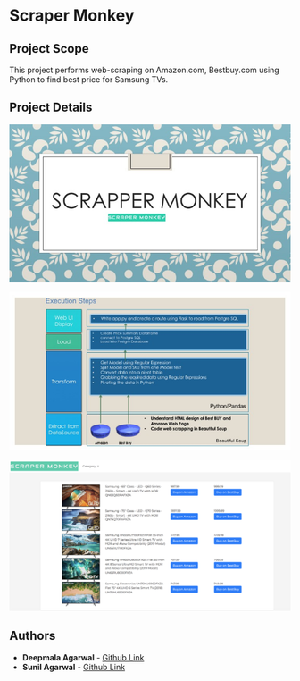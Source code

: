 # Scraper Monkey

## Project Scope
This project performs web-scraping on Amazon.com, Bestbuy.com using Python to find best price for Samsung TVs.

## Project Details

![images/Slide1.jpeg](images/Slide1.jpeg)

![images/Slide1.jpeg](images/Slide2.jpeg)

![images/Slide1.jpeg](images/UI_Screenshot.png)


## Authors

* **Deepmala Agarwal** - [Github Link](https://github.com/deepmalaagarwal)
* **Sunil Agarwal** - [Github Link](https://github.com/sunilagarwal2007/)


